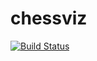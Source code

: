 # chessviz
[![Build Status](https://travis-ci.com/Neytral100/chessviz.svg?branch=master)](https://travis-ci.com/Neytral100/chessviz)